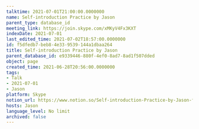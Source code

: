 ```yaml
---
talktime: 2021-07-01T21:00:00.0000000
name: Self-introduction Practice by Jason
parent_type: database_id
meeting_link: https://join.skype.com/xMKyV4Fx3KXT
indexDate: 2021-07-01
last_edited_time: 2021-07-02T18:57:00.0000000
id: f5dfedb7-beb8-4e33-9539-144a1dbaa264
title: Self-introduction Practice by Jason
parent_database_id: e9339446-880f-4ef0-8ad7-8ad1f507dded
object: page
created_time: 2021-06-28T20:56:00.0000000
tags:
- Talk
- 2021-07-01
- Jason
platform: Skype
notion_url: https://www.notion.so/Self-introduction-Practice-by-Jason-f5dfedb7beb84e339539144a1dbaa264
hosts: Jason
language_level: No limit
archived: false
---
```







